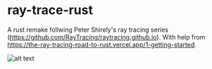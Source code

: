 # ray-trace-rust

A rust remake follwing Peter Shirely's ray tracing series (https://github.com/RayTracing/raytracing.github.io).
With help from https://the-ray-tracing-road-to-rust.vercel.app/1-getting-started.


![alt text](image.ppm)
